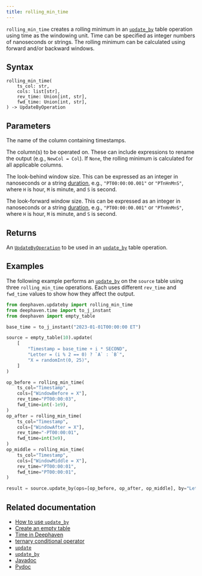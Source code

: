 ```yaml
---
title: rolling_min_time
---
```


`rolling_min_time` creates a rolling minimum in an [`update_by`](./updateBy.md) table operation using time as the windowing unit. Time can be specified as integer numbers of nanoseconds or strings. The rolling minimum can be calculated using forward and/or backward windows.

## Syntax

```
rolling_min_time(
    ts_col: str,
    cols: list[str],
    rev_time: Union[int, str],
    fwd_time: Union[int, str],
) -> UpdateByOperation
```

## Parameters

<ParamTable>
<Param name="ts_col" type="str">

The name of the column containing timestamps.

</Param>
<Param name="cols" type="list[str]">

The column(s) to be operated on. These can include expressions to rename the output (e.g., `NewCol = Col`). If `None`, the rolling minimum is calculated for all applicable columns.

</Param>
<Param name="rev_time" type="Union[int,str]">

The look-behind window size. This can be expressed as an integer in nanoseconds or a string [duration](../../query-language/types/durations.md), e.g., `"PT00:00:00.001"` or `"PTnHnMnS"`, where `H` is hour, `M` is minute, and `S` is second.

</Param>
<Param name="fwd_time" type="Union[int,str]">

The look-forward window size. This can be expressed as an integer in nanoseconds or a string [duration](../../query-language/types/durations.md), e.g., `"PT00:00:00.001"` or `"PTnHnMnS"`, where `H` is hour, `M` is minute, and `S` is second.

</Param>
</ParamTable>

## Returns

An [`UpdateByOperation`](./updateBy.md#parameters) to be used in an [`update_by`](./updateBy.md) table operation.

## Examples

The following example performs an [`update_by`](./updateBy.md) on the `source` table using three `rolling_min_time` operations. Each uses different `rev_time` and `fwd_time` values to show how they affect the output.

```python order=source,result
from deephaven.updateby import rolling_min_time
from deephaven.time import to_j_instant
from deephaven import empty_table

base_time = to_j_instant("2023-01-01T00:00:00 ET")

source = empty_table(10).update(
    [
        "Timestamp = base_time + i * SECOND",
        "Letter = (i % 2 == 0) ? `A` : `B`",
        "X = randomInt(0, 25)",
    ]
)

op_before = rolling_min_time(
    ts_col="Timestamp",
    cols=["WindowBefore = X"],
    rev_time="PT00:00:03",
    fwd_time=int(-1e9),
)
op_after = rolling_min_time(
    ts_col="Timestamp",
    cols=["WindowAfter = X"],
    rev_time="-PT00:00:01",
    fwd_time=int(3e9),
)
op_middle = rolling_min_time(
    ts_col="Timestamp",
    cols=["WindowMiddle = X"],
    rev_time="PT00:00:01",
    fwd_time="PT00:00:01",
)

result = source.update_by(ops=[op_before, op_after, op_middle], by="Letter")
```

## Related documentation

- [How to use `update_by`](../../../how-to-guides/use-update-by.md)
- [Create an empty table](../../../how-to-guides/new-and-empty-table.md#empty_table)
- [Time in Deephaven](../../../conceptual/time-in-deephaven.md)
- [ternary conditional operator](../../../how-to-guides/ternary-if-how-to.md)
- [`update`](../select/update.md)
- [`update_by`](./updateBy.md)
- [Javadoc](https://deephaven.io/core/javadoc/io/deephaven/api/updateby/UpdateByOperation.html#RollingMin(java.lang.String,java.time.Duration,java.time.Duration,java.lang.String...))
- [Pydoc](/core/pydoc/code/deephaven.updateby.html#deephaven.updateby.rolling_min_time)
